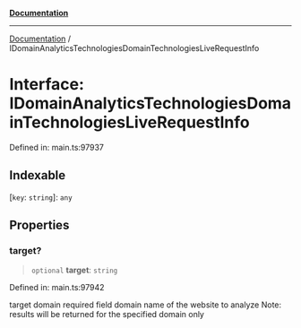 [**Documentation**](../README.md)

***

[Documentation](../README.md) / IDomainAnalyticsTechnologiesDomainTechnologiesLiveRequestInfo

# Interface: IDomainAnalyticsTechnologiesDomainTechnologiesLiveRequestInfo

Defined in: main.ts:97937

## Indexable

\[`key`: `string`\]: `any`

## Properties

### target?

> `optional` **target**: `string`

Defined in: main.ts:97942

target domain
required field
domain name of the website to analyze
Note: results will be returned for the specified domain only
